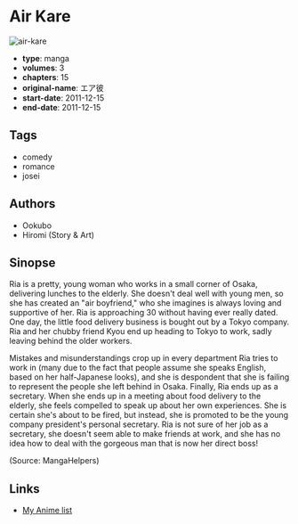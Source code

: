 # Air Kare

![air-kare](https://cdn.myanimelist.net/images/manga/1/215013.jpg)

-   **type**: manga
-   **volumes**: 3
-   **chapters**: 15
-   **original-name**: エア彼
-   **start-date**: 2011-12-15
-   **end-date**: 2011-12-15

## Tags

-   comedy
-   romance
-   josei

## Authors

-   Ookubo
-   Hiromi (Story & Art)

## Sinopse

Ria is a pretty, young woman who works in a small corner of Osaka, delivering lunches to the elderly. She doesn't deal well with young men, so she has created an "air boyfriend," who she imagines is always loving and supportive of her. Ria is approaching 30 without having ever really dated. One day, the little food delivery business is bought out by a Tokyo company. Ria and her chubby friend Kyou end up heading to Tokyo to work, sadly leaving behind the older workers.

Mistakes and misunderstandings crop up in every department Ria tries to work in (many due to the fact that people assume she speaks English, based on her half-Japanese looks), and she is despondent that she is failing to represent the people she left behind in Osaka. Finally, Ria ends up as a secretary. When she ends up in a meeting about food delivery to the elderly, she feels compelled to speak up about her own experiences. She is certain she's about to be fired, but instead, she is promoted to be the young company president's personal secretary. Ria is not sure of her job as a secretary, she doesn't seem able to make friends at work, and she has no idea how to deal with the gorgeous man that is now her direct boss!

(Source: MangaHelpers)

## Links

-   [My Anime list](https://myanimelist.net/manga/117857/Air_Kare)
